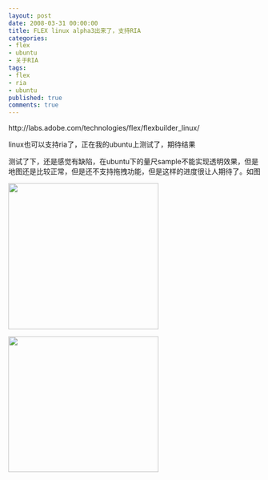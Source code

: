 ```yaml
---
layout: post
date: 2008-03-31 00:00:00
title: FLEX linux alpha3出来了，支持RIA
categories:
- flex
- ubuntu
- 关于RIA
tags:
- flex
- ria
- ubuntu
published: true
comments: true
---
```

<p>http://labs.adobe.com/technologies/flex/flexbuilder_linux/</p>

<p>linux也可以支持ria了，正在我的ubuntu上测试了，期待结果</p>

<p>测试了下，还是感觉有缺陷，在ubuntu下的量尺sample不能实现透明效果，但是地图还是比较正常，但是还不支持拖拽功能，但是这样的进度很让人期待了。如图</p>

<p><a href="{{site.url}}/media/2008/03/2008-03-31-222123_664x647_scrot.png"><img class="alignnone size-medium wp-image-139" title="2008-03-31-222123_664x647_scrot" src="{{site.url}}/media/2008/03/2008-03-31-222123_664x647_scrot-300x292.png" alt="" width="300" height="292" /></a></p>

<p><a href="{{site.url}}/media/2008/03/2008-03-31-222111_712x645_scrot.png"><img class="alignnone size-medium wp-image-140" title="2008-03-31-222111_712x645_scrot" src="{{site.url}}/media/2008/03/2008-03-31-222111_712x645_scrot-300x271.png" alt="" width="300" height="271" /></a></p>
